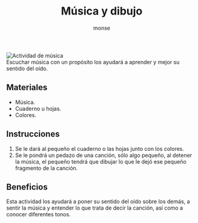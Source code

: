 ﻿---
layout: post
title:  "Música y dibujo"
tags: [musical]
categories: [ninos, actividad]
author: monse
image: /assets/posts/2020-08-11-música.jpeg
hidden: true
---
![Actividad de música](/assets/posts/2020-08-11-música.jpeg)<br/>
Escuchar música con un propósito los ayudará a aprender y mejor su sentido del oído.

## Materiales 
- Música.
- Cuaderno u hojas.
- Colores.

## Instrucciones
1. Se le dará al pequeño el cuaderno o las hojas junto con los colores.
2. Se le pondrá un pedazo de una canción, sólo algo pequeño, al detener la música, el pequeño tendrá que dibujar lo que le dejó ese pequeño fragmento de la canción. 

## Beneficios
Esta actividad los ayudará a poner su sentido del oído sobre los demás, a sentir la música y entender lo que trata de decir la canción, así como a conocer diferentes tonos. 
